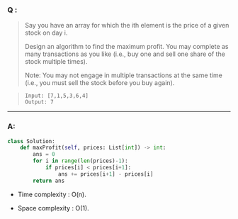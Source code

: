 ### Q :
> Say you have an array for which the ith element is the price of a given stock on day i.
>
> Design an algorithm to find the maximum profit. You may complete as many transactions as you like (i.e., buy one and sell one share of the stock multiple times).
>
> Note: You may not engage in multiple transactions at the same time (i.e., you must sell the stock before you buy again).

> ```
> Input: [7,1,5,3,6,4]
> Output: 7
> ```

***

### A:



```python
class Solution:
    def maxProfit(self, prices: List[int]) -> int:
        ans = 0
        for i in range(len(prices)-1):
            if prices[i] < prices[i+1]:
                ans += prices[i+1] - prices[i]
        return ans
```
- Time complexity : O(n).

- Space complexity : O(1).
